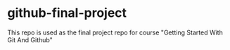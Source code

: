 # github-final-project
This repo is used as the final project repo for course "Getting Started With Git And Github"
